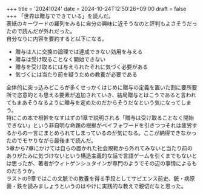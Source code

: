 +++
title = '20241024'
date = 2024-10-24T12:50:26+09:00
draft = false
+++
「世界は贈与でできている」を読んだ。  
表紙のキーワードの羅列をみるに自分の興味に近そうなのと評判もよさそうだったので読んだが外れだった。  
自分なりに内容を要約すると以下になる。  
- 贈与は人に交換の論理では達成できない効用を与える
- 贈与は受け取ることなく開始できない
- 贈与を受け取るには与えられたそれに気づく必要がある
- 気づくには当たり前を疑うための教養が必要である

全体的に突っ込みどころが多くせっかくはじめに贈与の定義を置いた割に要所要所で恣意的とも思える要素が追加されていき、結局贈与とはこうであると言われてもまあそうなるように贈与を定めたのだからそうだなという気になってしまう。  
特にこの本で根幹をなすはずの1章で説明される「贈与は受け取ることなく開始できない」という非自明な命題の根拠がペイフォワードを引きつつそれは疲労するからの一言にまとめられてしまっているのが気になる。ここが納得できなかったのでモヤりながら最後まで読んだ。  
5章から7章にかけては自らの置かれた社会規範から外れてみないと当たり前のありがたみに気づけないという構造主義的な話で言語ゲームを引くまでもないとは思ったが、著者がウィトゲンシュタインが専門のようでその辺の事情によるものだろうか。  
ラストの9章ではこの文脈での教養を得る手段としてサピエンス前史、銃・病原菌・鉄を読みましょうというのはやけに実践的な教えで親切だなと思った。